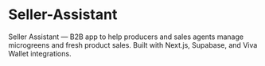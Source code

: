 # Seller-Assistant
Seller Assistant — B2B app to help producers and sales agents manage microgreens and fresh product sales. Built with Next.js, Supabase, and Viva Wallet integrations.
